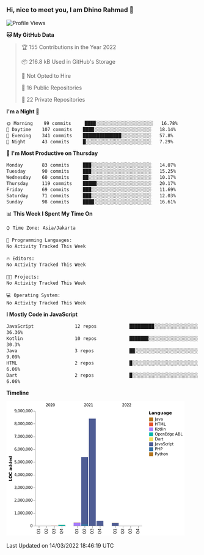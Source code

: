 ### Hi, nice to meet you, I am Dhino Rahmad 👋
<!--START_SECTION:waka-->
![Profile Views](http://img.shields.io/badge/Profile%20Views-2-blue)

**🐱 My GitHub Data** 

> 🏆 155 Contributions in the Year 2022
 > 
> 📦 216.8 kB Used in GitHub's Storage 
 > 
> 🚫 Not Opted to Hire
 > 
> 📜 16 Public Repositories 
 > 
> 🔑 22 Private Repositories  
 > 
**I'm a Night 🦉** 

```text
🌞 Morning    99 commits     ████░░░░░░░░░░░░░░░░░░░░░   16.78% 
🌆 Daytime    107 commits    ████░░░░░░░░░░░░░░░░░░░░░   18.14% 
🌃 Evening    341 commits    ██████████████░░░░░░░░░░░   57.8% 
🌙 Night      43 commits     █░░░░░░░░░░░░░░░░░░░░░░░░   7.29%

```
📅 **I'm Most Productive on Thursday** 

```text
Monday       83 commits     ███░░░░░░░░░░░░░░░░░░░░░░   14.07% 
Tuesday      90 commits     ███░░░░░░░░░░░░░░░░░░░░░░   15.25% 
Wednesday    60 commits     ██░░░░░░░░░░░░░░░░░░░░░░░   10.17% 
Thursday     119 commits    █████░░░░░░░░░░░░░░░░░░░░   20.17% 
Friday       69 commits     ███░░░░░░░░░░░░░░░░░░░░░░   11.69% 
Saturday     71 commits     ███░░░░░░░░░░░░░░░░░░░░░░   12.03% 
Sunday       98 commits     ████░░░░░░░░░░░░░░░░░░░░░   16.61%

```


📊 **This Week I Spent My Time On** 

```text
⌚︎ Time Zone: Asia/Jakarta

💬 Programming Languages: 
No Activity Tracked This Week

🔥 Editors: 
No Activity Tracked This Week

🐱‍💻 Projects: 
No Activity Tracked This Week

💻 Operating System: 
No Activity Tracked This Week

```

**I Mostly Code in JavaScript** 

```text
JavaScript               12 repos            █████████░░░░░░░░░░░░░░░░   36.36% 
Kotlin                   10 repos            ███████░░░░░░░░░░░░░░░░░░   30.3% 
Java                     3 repos             ██░░░░░░░░░░░░░░░░░░░░░░░   9.09% 
HTML                     2 repos             █░░░░░░░░░░░░░░░░░░░░░░░░   6.06% 
Dart                     2 repos             █░░░░░░░░░░░░░░░░░░░░░░░░   6.06%

```


**Timeline**

![Chart not found](https://raw.githubusercontent.com/Dhino12/Dhino12/master/charts/bar_graph.png) 


 Last Updated on 14/03/2022 18:46:19 UTC
<!--END_SECTION:waka-->
 
